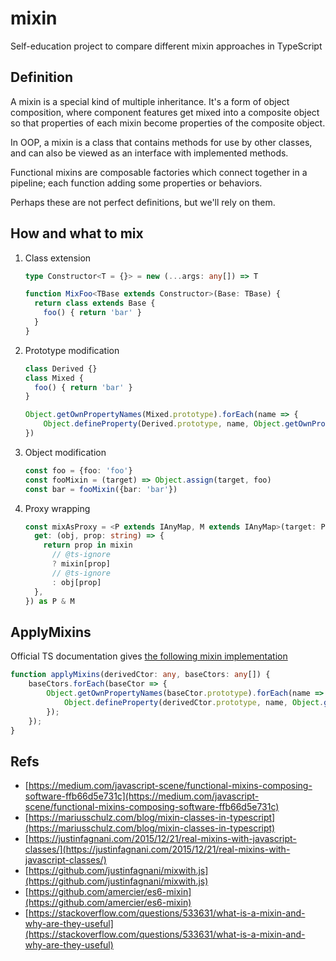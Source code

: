 # mixin
Self-education project to compare different mixin approaches in TypeScript

## Definition
A mixin is a special kind of multiple inheritance. It's a form of object composition, where component features get mixed into a composite object so that properties of each mixin become properties of the composite object.
  
In OOP, a mixin is a class that contains methods for use by other classes, and can also be viewed as an interface with implemented methods.  

Functional mixins are composable factories which connect together in a pipeline; each function adding some properties or behaviors.

Perhaps these are not perfect definitions, but we'll rely on them.

## How and what to mix
1. Class extension
    ```typescript
    type Constructor<T = {}> = new (...args: any[]) => T
    
    function MixFoo<TBase extends Constructor>(Base: TBase) {
      return class extends Base {
        foo() { return 'bar' }
      }
    }
    ```

2. Prototype modification
    ```typescript
    class Derived {}
    class Mixed {
      foo() { return 'bar' }
    }
    
    Object.getOwnPropertyNames(Mixed.prototype).forEach(name => {
        Object.defineProperty(Derived.prototype, name, Object.getOwnPropertyDescriptor(Mixed.prototype, name));
    })
    ```

3. Object modification
    ```typescript
    const foo = {foo: 'foo'}
    const fooMixin = (target) => Object.assign(target, foo)
    const bar = fooMixin({bar: 'bar'})
    ```

4. Proxy wrapping
    ```typescript
    const mixAsProxy = <P extends IAnyMap, M extends IAnyMap>(target: P, mixin: M): P & M => new Proxy(target, {
      get: (obj, prop: string) => {
        return prop in mixin
          // @ts-ignore
          ? mixin[prop]
          // @ts-ignore
          : obj[prop]
      },
    }) as P & M
    ```

## ApplyMixins

 
Official TS documentation gives [the following mixin implementation](https://www.typescriptlang.org/docs/handbook/mixins.html)
```typescript
function applyMixins(derivedCtor: any, baseCtors: any[]) {
    baseCtors.forEach(baseCtor => {
        Object.getOwnPropertyNames(baseCtor.prototype).forEach(name => {
            Object.defineProperty(derivedCtor.prototype, name, Object.getOwnPropertyDescriptor(baseCtor.prototype, name));
        });
    });
}
```



## Refs
* [https://medium.com/javascript-scene/functional-mixins-composing-software-ffb66d5e731c](https://medium.com/javascript-scene/functional-mixins-composing-software-ffb66d5e731c)
* [https://mariusschulz.com/blog/mixin-classes-in-typescript](https://mariusschulz.com/blog/mixin-classes-in-typescript)
* [https://justinfagnani.com/2015/12/21/real-mixins-with-javascript-classes/](https://justinfagnani.com/2015/12/21/real-mixins-with-javascript-classes/)
* [https://github.com/justinfagnani/mixwith.js](https://github.com/justinfagnani/mixwith.js)
* [https://github.com/amercier/es6-mixin](https://github.com/amercier/es6-mixin)
* [https://stackoverflow.com/questions/533631/what-is-a-mixin-and-why-are-they-useful](https://stackoverflow.com/questions/533631/what-is-a-mixin-and-why-are-they-useful)
